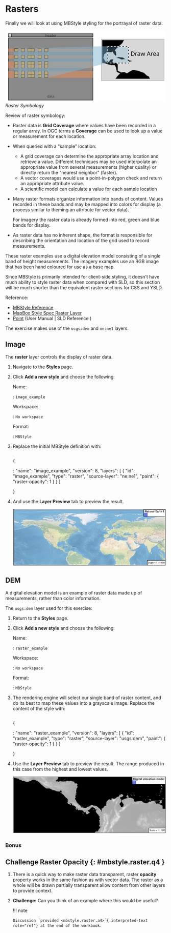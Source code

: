 # Rasters

Finally we will look at using MBStyle styling for the portrayal of raster data.

![](../style/img/RasterSymbology.svg)
*Raster Symbology*

Review of raster symbology:

-   Raster data is **Grid Coverage** where values have been recorded in a regular array. In OGC terms a **Coverage** can be used to look up a value or measurement for each location.

-   When queried with a "sample" location:

    -   A grid coverage can determine the appropriate array location and retrieve a value. Different techniques may be used interpolate an appropriate value from several measurements (higher quality) or directly return the "nearest neighbor" (faster).
    -   A vector coverages would use a point-in-polygon check and return an appropriate attribute value.
    -   A scientific model can calculate a value for each sample location

-   Many raster formats organize information into bands of content. Values recorded in these bands and may be mapped into colors for display (a process similar to theming an attribute for vector data).

    For imagery the raster data is already formed into red, green and blue bands for display.

-   As raster data has no inherent shape, the format is responsible for describing the orientation and location of the grid used to record measurements.

These raster examples use a digital elevation model consisting of a single band of height measurements. The imagery examples use an RGB image that has been hand coloured for use as a base map.

Since MBStyle is primarily intended for client-side styling, it doesn't have much ability to style raster data when compared with SLD, so this section will be much shorter than the equivalent raster sections for CSS and YSLD.

Reference:

-   [MBStyle Reference](../../mbstyle/reference/index.md)
-   [MapBox Style Spec Raster Layer](https://www.mapbox.com/mapbox-gl-js/style-spec/#layers-raster)
-   [Point](../../sld/reference/pointsymbolizer.md) (User Manual | SLD Reference )

The exercise makes use of the `usgs:dem` and `ne:ne1` layers.

## Image

The **raster** layer controls the display of raster data.

1.  Navigate to the **Styles** page.

2.  Click **Add a new style** and choose the following:

    Name:

    :   ``image_example``

    Workspace:

    :   ``No workspace``

    Format:

    :   ``MBStyle``

3.  Replace the initial MBStyle definition with:

    ``` json
    ```

    {

    :   "name": "image_example", "version": 8, "layers": [ { "id": "image_example", "type": "raster", "source-layer": "ne:ne1", "paint": { "raster-opacity": 1 } } ]

    }

4.  And use the **Layer Preview** tab to preview the result.

    ![image](../style/img/raster_image_1.png)

## DEM

A digital elevation model is an example of raster data made up of measurements, rather than color information.

The `usgs:dem` layer used for this exercise:

1.  Return to the **Styles** page.

2.  Click **Add a new style** and choose the following:

    Name:

    :   ``raster_example``

    Workspace:

    :   ``No workspace``

    Format:

    :   ``MBStyle``

3.  The rendering engine will select our single band of raster content, and do its best to map these values into a grayscale image. Replace the content of the style with:

    ``` json
    ```

    {

    :   "name": "raster_example", "version": 8, "layers": [ { "id": "raster_example", "type": "raster", "source-layer": "usgs:dem", "paint": { "raster-opacity": 1 } } ]

    }

4.  Use the **Layer Preview** tab to preview the result. The range produced in this case from the highest and lowest values.

    ![image](../style/img/raster_dem_1.png)

### Bonus

## Challenge Raster Opacity {: #mbstyle.raster.q4 }

1.  There is a quick way to make raster data transparent, raster **opacity** property works in the same fashion as with vector data. The raster as a whole will be drawn partially transparent allow content from other layers to provide context.

2.  **Challenge:** Can you think of an example where this would be useful?

    !!! note

        Discussion `provided <mbstyle.raster.a4>`{.interpreted-text role="ref"} at the end of the workbook.
